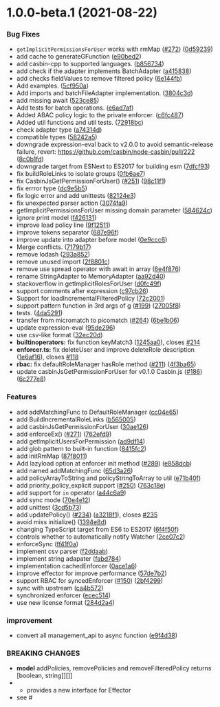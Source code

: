# 1.0.0-beta.1 (2021-08-22)


### Bug Fixes

* `getImplicitPermissionsForUser` works with rmMap ([#272](https://github.com/casbin/casbin.js/issues/272)) ([0d59239](https://github.com/casbin/casbin.js/commit/0d5923998fa71648c8f77a23f67ffffac2a09343))
* add cache to generateGFunction ([e90bed2](https://github.com/casbin/casbin.js/commit/e90bed24f6e6e3cd5b33a433c4fe7a27e494cabe))
* add casbin-cpp to supported languages. ([b856734](https://github.com/casbin/casbin.js/commit/b85673432f8a150490fd5134797508ccd368b81f))
* add check if the adapter implements BatchAdapter ([a415838](https://github.com/casbin/casbin.js/commit/a415838a514706af8a9399c899959bdb069619d4))
* add checks fieldValues to remove filtered policy ([6e144fb](https://github.com/casbin/casbin.js/commit/6e144fb9a895332245006ef3a28c47d022654895))
* Add examples. ([5cf950a](https://github.com/casbin/casbin.js/commit/5cf950ad25eecfad59281d5ba9d6ddae5cde199e))
* Add imports and batchFileAdapter implementation. ([3804c3d](https://github.com/casbin/casbin.js/commit/3804c3d76802614104016a011c07c11c54a94632))
* add missing await ([523ce85](https://github.com/casbin/casbin.js/commit/523ce8508ce45d7e79673bb0b498ed017772815d))
* Add tests for batch operations. ([e6ad7af](https://github.com/casbin/casbin.js/commit/e6ad7af69344a5bd95b6490f162dba83d10c98fb))
* Added ABAC policy logic to the private enforcer. ([c6fc487](https://github.com/casbin/casbin.js/commit/c6fc48750313b400fb98e12802b3422bfc1921bf))
* Added util functions and util tests. ([72918bc](https://github.com/casbin/casbin.js/commit/72918bc677e898251dd4375516c31254e79eb6b8))
* check adapter type ([a74314d](https://github.com/casbin/casbin.js/commit/a74314d6c4e1e1c8731128e6bfe9e2de1b3f45ce))
* compatible types ([58242a5](https://github.com/casbin/casbin.js/commit/58242a56f9f72b1a06e4901867f502b73674d640))
* downgrade expression-eval back to v2.0.0 to avoid semantic-release failure, revert: https://github.com/casbin/node-casbin/pull/222 ([8c0b1fd](https://github.com/casbin/casbin.js/commit/8c0b1fd6b59c39350e90c768c54577396f89fefe))
* downgrade target from ESNext to ES2017 for building esm ([7dfcf93](https://github.com/casbin/casbin.js/commit/7dfcf93a2eb7a9c9116f55341537a4c81840e3d4))
* fix buildRoleLinks to isolate groups ([0fb6ae7](https://github.com/casbin/casbin.js/commit/0fb6ae798ef692aaef890472421f980b58a4dfec))
* fix CasbinJsGetPermissionForUser() ([#251](https://github.com/casbin/casbin.js/issues/251)) ([98c11f1](https://github.com/casbin/casbin.js/commit/98c11f1451e71b0b002b140387f2a38bb9957c38))
* fix errror type ([dc9e5b5](https://github.com/casbin/casbin.js/commit/dc9e5b5db766d64918a7670f6b3b72f70e84ca28))
* fix logic error and add unittests ([82124e3](https://github.com/casbin/casbin.js/commit/82124e3dccfbee9a2a9b75606ff1d4d2c4c03202))
* fix unexpected parser action ([3074fa9](https://github.com/casbin/casbin.js/commit/3074fa9050ca073eb4c0f4197c63f13e9e7f9ebf))
* getImplicitPermissionsForUser missing domain parameter ([584624c](https://github.com/casbin/casbin.js/commit/584624c99eabca68fc790d66fc4737511d92b074))
* ignore print model ([f426131](https://github.com/casbin/casbin.js/commit/f426131e752143251db6c11a7352d91d959cb503))
* improve load policy line ([9f12511](https://github.com/casbin/casbin.js/commit/9f12511e5fbfb16646b38ad30e345beee5179c9d))
* improve tokens separator ([687e96f](https://github.com/casbin/casbin.js/commit/687e96f1495de12bc7acd37bf56af57af490b0b6))
* improve update into adapter before model ([0e9ccc6](https://github.com/casbin/casbin.js/commit/0e9ccc6b2e4387b9130df8af4fa0e23f7e73958b))
* Merge conflicts. ([7179b17](https://github.com/casbin/casbin.js/commit/7179b17f7733f72fdd1d13ca6a7818415deb6d9c))
* remove lodash ([293a852](https://github.com/casbin/casbin.js/commit/293a852803d5e83562a36bc35cdf48def0f0088b))
* remove unused import ([2f8801c](https://github.com/casbin/casbin.js/commit/2f8801c47e716f69c36b49a73a45c67d9c751b92))
* remove use spread operator with await in array ([6e4f876](https://github.com/casbin/casbin.js/commit/6e4f87676301470a178ccd10efd28f6758cc738e))
* rename StringAdapter to MemoryAdapter ([aa92d40](https://github.com/casbin/casbin.js/commit/aa92d40851d605d482b2a32841120bd30baff9eb))
* stackoverflow in getImplicitRolesForUser ([d0fc49f](https://github.com/casbin/casbin.js/commit/d0fc49fb12c7cbb9f985d444c1ed7613ded0121b))
* support comments after expression ([c97cb26](https://github.com/casbin/casbin.js/commit/c97cb26441d79316960a0464e8d56918859d969c))
* Support for loadIncrementalFilteredPolicy ([72c2001](https://github.com/casbin/casbin.js/commit/72c2001ab064d190bfa5bcd305829d083eca52f7))
* support pattern function in 3rd args of g ([#199](https://github.com/casbin/casbin.js/issues/199)) ([27005f8](https://github.com/casbin/casbin.js/commit/27005f85829f11193cb4ecfd14be5ed6e64ad63c))
* tests. ([4da5291](https://github.com/casbin/casbin.js/commit/4da52916d27f262a4813d2b4ff78461312b67c22))
* transfer from micromatch to picomatch ([#264](https://github.com/casbin/casbin.js/issues/264)) ([6be1b06](https://github.com/casbin/casbin.js/commit/6be1b06f2225bc906b2a0e215ff8635c6dd3422f))
* update expression-eval ([95de296](https://github.com/casbin/casbin.js/commit/95de29650251af781d8638011dcc5cabeef2784c))
* use csv-like format ([32ec20d](https://github.com/casbin/casbin.js/commit/32ec20d07ff1c0f21c910a450398d7163ca1d1be))
* **builtinoperators:** fix function keyMatch3 ([1245aa0](https://github.com/casbin/casbin.js/commit/1245aa072b47135b49cb70abeed0796908a8feb7)), closes [#214](https://github.com/casbin/casbin.js/issues/214)
* **enforcer.ts:** fix deleteUser and improve deleteRole description ([1e6af16](https://github.com/casbin/casbin.js/commit/1e6af16e939543a56dbf9cb5d39924263186fc9a)), closes [#118](https://github.com/casbin/casbin.js/issues/118)
* **rbac:** fix defaultRoleManager hasRole method ([#211](https://github.com/casbin/casbin.js/issues/211)) ([4f3ba65](https://github.com/casbin/casbin.js/commit/4f3ba65429f91250485b8a0b070f16cb750955cd))
* update casbinJsGetPermissionForUser for v0.1.0 Casbin.js ([#186](https://github.com/casbin/casbin.js/issues/186)) ([6c277e8](https://github.com/casbin/casbin.js/commit/6c277e8858cf07d9a098817b72710a30c4117fa9))


### Features

* add addMatchingFunc to DefaultRoleManager ([cc04e65](https://github.com/casbin/casbin.js/commit/cc04e659a1c3b78bb12dcccbb2149bfd9d96c97c))
* add BuildIncrementalRoleLinks ([b565005](https://github.com/casbin/casbin.js/commit/b5650055a6e8c47da49dc3b7eb8646bb5bda90d9))
* add casbinJsGetPermissionForUser ([30ae126](https://github.com/casbin/casbin.js/commit/30ae126b962df6fc580ce943f20e8bf0ce5349c3))
* add enforceEx() ([#271](https://github.com/casbin/casbin.js/issues/271)) ([762efd9](https://github.com/casbin/casbin.js/commit/762efd9d9766fbc8e95f9d5160413ed2a8c6ce88))
* add getImplicitUsersForPermission ([ad9df14](https://github.com/casbin/casbin.js/commit/ad9df1417cbdb7e0d9065c78e86181d193778adf))
* add glob pattern to built-in function ([8415fc2](https://github.com/casbin/casbin.js/commit/8415fc2648796d033c85771e27219bd32541982e))
* add initRmMap ([87f8011](https://github.com/casbin/casbin.js/commit/87f801109e9cf4b0b423e3b76e1a8b9987b1b600))
* Add lazyload option at enforcer init method ([#289](https://github.com/casbin/casbin.js/issues/289)) ([e858dcb](https://github.com/casbin/casbin.js/commit/e858dcbab2351de038e2c5385bbfd20b7aa255ad))
* add named addMatchingFunc ([65d3a26](https://github.com/casbin/casbin.js/commit/65d3a2655c638085938de9df4efa5a7d16bfa788))
* add policyArrayToString and policyStringToArray to util ([e71b40f](https://github.com/casbin/casbin.js/commit/e71b40fc1917f1f8bd4f64d24372f6044c052102))
* add priority_policy_explicit support ([#250](https://github.com/casbin/casbin.js/issues/250)) ([763c18e](https://github.com/casbin/casbin.js/commit/763c18e7f3cfa068e7b61fdd7491dd0365b86dca))
* add support for `in` operator ([a44c6a9](https://github.com/casbin/casbin.js/commit/a44c6a99ed36634a67e7888472e8f6d324b257f4))
* add sync mode ([70e4e12](https://github.com/casbin/casbin.js/commit/70e4e12610dc42b6f25f8df268611ee1a0cbc7bd))
* add unittest ([3cd5b73](https://github.com/casbin/casbin.js/commit/3cd5b7307b54342849029c957ceec81fc84f0fdd))
* add updatePolicy() ([#234](https://github.com/casbin/casbin.js/issues/234)) ([a3218f1](https://github.com/casbin/casbin.js/commit/a3218f1a5d134838c0fb90c8ad1c8751e26c6332)), closes [#235](https://github.com/casbin/casbin.js/issues/235)
* avoid miss initialize() ([1394e8d](https://github.com/casbin/casbin.js/commit/1394e8ddfdc4cc9d8859ae034a8f36fb9e3b54e7))
* changing TypeScript target from ES6 to ES2017 ([6f4f50f](https://github.com/casbin/casbin.js/commit/6f4f50f205dfb7187e34a0439f2b4f0bf6ed5a47))
* controls whether to automatically notify Watcher ([2ce07c2](https://github.com/casbin/casbin.js/commit/2ce07c29cd49c6da304063e8075923b739fc5145))
* enforceSync ([ff41f0a](https://github.com/casbin/casbin.js/commit/ff41f0a7c6eebbfafe985a929eba9e70f2c4b162))
* implement csv parser ([f2ddaab](https://github.com/casbin/casbin.js/commit/f2ddaab9223cd83d21978c473525b469cd419a4b))
* implement string adapater ([fabd784](https://github.com/casbin/casbin.js/commit/fabd784ff5f2c2dbb0e1ddc3867b18adeb423da8))
* implementation cachedEnforcer ([0ace1a6](https://github.com/casbin/casbin.js/commit/0ace1a66a36d5fe3ada37bfaaa938b84fc001c58))
* improve effector for improve performance ([57de7b2](https://github.com/casbin/casbin.js/commit/57de7b2f1d21ceebb7097552c86721d94cac2275))
* support RBAC for syncedEnforcer ([#150](https://github.com/casbin/casbin.js/issues/150)) ([2bf4299](https://github.com/casbin/casbin.js/commit/2bf42996d035eaa4dd659d781f2ce6b89fc396df))
* sync with upstream ([ca4b572](https://github.com/casbin/casbin.js/commit/ca4b57268f0cfe362a46237d583fd907578423d0))
* synchronized enforcer ([ecec514](https://github.com/casbin/casbin.js/commit/ecec514a582f1bfad94214b61ee06fc1cab3fc36))
* use new license format ([284d2a4](https://github.com/casbin/casbin.js/commit/284d2a48cd67db8c197de24a99029858dbbe2da8))


### improvement

* convert all management_api to async function ([e9f4d38](https://github.com/casbin/casbin.js/commit/e9f4d38e153b10ffbd4fa09355ec72eb3dae47cd))


### BREAKING CHANGES

* **model** addPolicies, removePolicies and removeFilteredPolicy returns [boolean, string[][]]
* - provides a new interface for Effector
* see #

